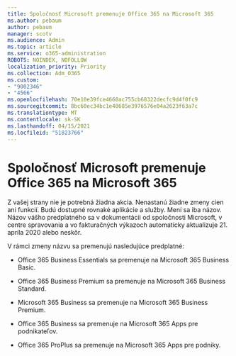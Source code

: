 ```yaml
---
title: Spoločnosť Microsoft premenuje Office 365 na Microsoft 365
ms.author: pebaum
author: pebaum
manager: scotv
ms.audience: Admin
ms.topic: article
ms.service: o365-administration
ROBOTS: NOINDEX, NOFOLLOW
localization_priority: Priority
ms.collection: Adm_O365
ms.custom:
- "9002346"
- "4566"
ms.openlocfilehash: 70e10e39fce4660ac755cb68322decfc9d4f0fc9
ms.sourcegitcommit: 8bc60ec34bc1e40685e3976576e04a2623f63a7c
ms.translationtype: MT
ms.contentlocale: sk-SK
ms.lasthandoff: 04/15/2021
ms.locfileid: "51823766"
---
```

# <a name="microsoft-is-renaming-office-365-to-microsoft-365"></a>Spoločnosť Microsoft premenuje Office 365 na Microsoft 365

Z vašej strany nie je potrebná žiadna akcia. Nenastanú žiadne zmeny cien ani funkcií. Budú dostupné rovnaké aplikácie a služby. Mení sa iba názov. Názov vášho predplatného sa v dokumentácii od spoločnosti Microsoft, v centre spravovania a vo fakturačných výkazoch automaticky aktualizuje 21. apríla 2020 alebo neskôr.

V rámci zmeny názvu sa premenujú nasledujúce predplatné:

- Office 365 Business Essentials sa premenuje na Microsoft 365 Business Basic.

- Office 365 Business Premium sa premenuje na Microsoft 365 Business Standard.

- Microsoft 365 Business sa premenuje na Microsoft 365 Business Premium.

- Office 365 Business sa premenuje na Microsoft 365 Apps pre podnikateľov.

- Office 365 ProPlus sa premenuje na Microsoft 365 Apps pre podniky.
